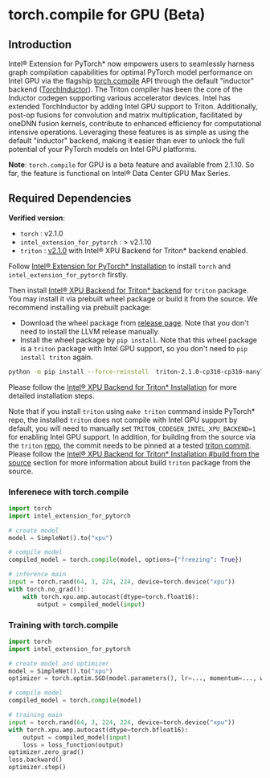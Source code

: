 torch.compile for GPU (Beta)
============================

## Introduction

Intel® Extension for PyTorch\* now empowers users to seamlessly harness graph compilation capabilities for optimal PyTorch model performance on Intel GPU via the flagship [torch.compile](https://pytorch.org/docs/stable/generated/torch.compile.html#torch-compile) API through the default "inductor" backend ([TorchInductor](https://dev-discuss.pytorch.org/t/torchinductor-a-pytorch-native-compiler-with-define-by-run-ir-and-symbolic-shapes/747/1)). The Triton compiler has been the core of the Inductor codegen supporting various accelerator devices. Intel has extended TorchInductor by adding Intel GPU support to Triton. Additionally, post-op fusions for convolution and matrix multiplication, facilitated by oneDNN fusion kernels, contribute to enhanced efficiency for computational intensive operations. Leveraging these features is as simple as using the default "inductor" backend, making it easier than ever to unlock the full potential of your PyTorch models on Intel GPU platforms.

**Note**: `torch.compile` for GPU is a beta feature and available from 2.1.10. So far, the feature is functional on Intel® Data Center GPU Max Series.

## Required Dependencies

**Verified version**:
- `torch` : v2.1.0
- `intel_extension_for_pytorch` : > v2.1.10
- `triton` : [v2.1.0](https://github.com/intel/intel-xpu-backend-for-triton/releases/tag/v2.1.0) with Intel® XPU Backend for Triton* backend enabled.

Follow [Intel® Extension for PyTorch\* Installation](https://intel.github.io/intel-extension-for-pytorch/xpu/2.1.20+xpu/tutorials/installation.html) to install `torch` and `intel_extension_for_pytorch` firstly.

Then install [Intel® XPU Backend for Triton\* backend](https://github.com/intel/intel-xpu-backend-for-triton) for `triton` package. You may install it via prebuilt wheel package or build it from the source. We recommend installing via prebuilt package:

- Download the wheel package from [release page](https://github.com/intel/intel-xpu-backend-for-triton/releases). Note that you don't need to install the LLVM release manually. 
- Install the wheel package by `pip install`. Note that this wheel package is a `triton` package with Intel GPU support, so you don't need to `pip install triton` again.
  
```Bash
python -m pip install --force-reinstall  triton-2.1.0-cp310-cp310-manylinux_2_17_x86_64.manylinux2014_x86_64.whl
```

Please follow the [Intel® XPU Backend for Triton\* Installation](https://github.com/intel/intel-xpu-backend-for-triton?tab=readme-ov-file#setup-guide) for more detailed installation steps. 

Note that if you install `triton` using `make triton` command inside PyTorch\* repo, the installed `triton` does not compile with Intel GPU support by default, you will need to manually set `TRITON_CODEGEN_INTEL_XPU_BACKEND=1` for enabling Intel GPU support. In addition, for building from the source via the `triton` [repo](https://github.com/openai/triton.git), the commit needs to be pinned at a tested [triton commit](https://github.com/intel/intel-xpu-backend-for-triton/blob/main/triton_hash.txt). Please follow the [Intel® XPU Backend for Triton\* Installation #build from the source](https://github.com/intel/intel-xpu-backend-for-triton?tab=readme-ov-file#option-2-build-from-the-source) section for more information about build `triton` package from the source. 


### Inferenece with torch.compile

```python
import torch
import intel_extension_for_pytorch

# create model
model = SimpleNet().to("xpu")

# compile model
compiled_model = torch.compile(model, options={"freezing": True})

# inference main
input = torch.rand(64, 3, 224, 224, device=torch.device("xpu"))
with torch.no_grad():
    with torch.xpu.amp.autocast(dtype=torch.float16):
        output = compiled_model(input)
```

### Training with torch.compile

```python
import torch
import intel_extension_for_pytorch

# create model and optimizer
model = SimpleNet().to("xpu")
optimizer = torch.optim.SGD(model.parameters(), lr=..., momentum=..., weight_decay=...)

# compile model
compiled_model = torch.compile(model)

# training main
input = torch.rand(64, 3, 224, 224, device=torch.device("xpu"))
with torch.xpu.amp.autocast(dtype=torch.bfloat16):
    output = compiled_model(input)
    loss = loss_function(output)
optimizer.zero_grad()
loss.backward()
optimizer.step()
```
